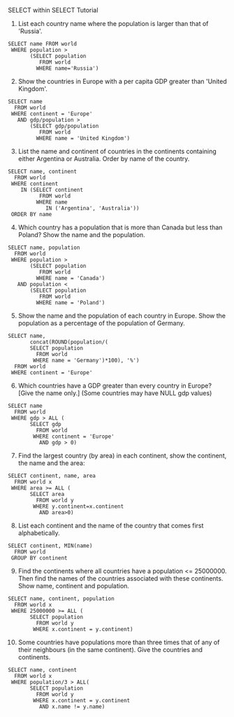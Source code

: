 SELECT within SELECT Tutorial

1. List each country name where the population is larger than that of 'Russia'.

```
SELECT name FROM world
 WHERE population >
       (SELECT population
          FROM world
         WHERE name='Russia')
```

2. Show the countries in Europe with a per capita GDP greater than 'United Kingdom'.

```
SELECT name
  FROM world
 WHERE continent = 'Europe' 
   AND gdp/population > 
       (SELECT gdp/population
          FROM world
         WHERE name = 'United Kingdom')
```

3. List the name and continent of countries in the continents containing either Argentina or Australia. Order by name of the country.

```
SELECT name, continent
  FROM world
 WHERE continent
    IN (SELECT continent
          FROM world
         WHERE name 
            IN ('Argentina', 'Australia'))
 ORDER BY name
```

4. Which country has a population that is more than Canada but less than Poland? Show the name and the population.

```
SELECT name, population
  FROM world
 WHERE population > 
       (SELECT population
          FROM world
         WHERE name = 'Canada') 
   AND population <
       (SELECT population
          FROM world
         WHERE name = 'Poland')
```

5. Show the name and the population of each country in Europe. Show the population as a percentage of the population of Germany.

```
SELECT name, 
       concat(ROUND(population/(
       SELECT population
         FROM world
        WHERE name = 'Germany')*100), '%')
  FROM world
 WHERE continent = 'Europe'
```

6. Which countries have a GDP greater than every country in Europe? [Give the name only.] (Some countries may have NULL gdp values)

```
SELECT name 
  FROM world
 WHERE gdp > ALL (
       SELECT gdp
         FROM world
        WHERE continent = 'Europe'
          AND gdp > 0)
```

7. Find the largest country (by area) in each continent, show the continent, the name and the area:

```
SELECT continent, name, area
  FROM world x
 WHERE area >= ALL (
       SELECT area
         FROM world y
        WHERE y.continent=x.continent
          AND area>0)
```

8. List each continent and the name of the country that comes first alphabetically.

```
SELECT continent, MIN(name)
  FROM world
 GROUP BY continent
```

9. Find the continents where all countries have a population <= 25000000. Then find the names of the countries associated with these continents. Show name, continent and population.

```
SELECT name, continent, population
  FROM world x
 WHERE 25000000 >= ALL (
       SELECT population
         FROM world y
        WHERE x.continent = y.continent)
```

10. Some countries have populations more than three times that of any of their neighbours (in the same continent). Give the countries and continents.

```
SELECT name, continent
  FROM world x
 WHERE population/3 > ALL(
       SELECT population
         FROM world y
        WHERE x.continent = y.continent
          AND x.name != y.name)
```

